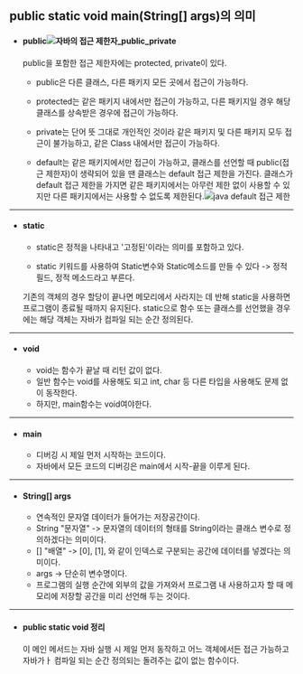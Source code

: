 ## public static void main(String[] args)의 의미

- #### public![자바의 접근 제한자_public_private](http://hongong.hanbit.co.kr/wp-content/uploads/2021/09/01-%EC%9E%90%EB%B0%94%EC%9D%98-%EC%A0%91%EA%B7%BC-%EC%A0%9C%ED%95%9C%EC%9E%90_public_private.png)

  public을 포함한 접근 제한자에는 protected, private이 있다.

  

  - public은 다른 클래스, 다른 패키지 모든 곳에서 접근이 가능하다.

  

  - protected는 같은 패키지 내에서만 접근이 가능하고, 다른 패키지일 경우 해당 클래스를 상속받은 경우에 접근이 가능하다.

  

  - private는 단어 뜻 그대로 개인적인 것이라 같은 패키지 및 다른 패키지 모두 접근이 불가능하고, 같은 Class 내에서만 접근이 가능하다.

  

  - default는 같은 패키지에서만 접근이 가능하고, 클래스를 선언할 때 public(접근 제한자)이 생략되어 있을 땐 클래스는 default 접근 제한을 가진다. 클래스가 default 접근 제한을 가지면 같은 패키지에서는 아무런 제한 없이 사용할 수 있지만 다른 패키지에서는 사용할 수 없도록 제한된다.![java default 접근 제한](http://hongong.hanbit.co.kr/wp-content/uploads/2021/09/03-java-default-%EC%A0%91%EA%B7%BC-%EC%A0%9C%ED%95%9C-e1630984543712.png)

    

---

- #### static

  - static은 정적을 나타내고 '고정된'이라는 의미를 포함하고 있다.

  - static 키워드를 사용하여 Static변수와 Static메소드를 만들 수 있다 -> 정적 필드, 정적 메소드라고 부른다.

  기존의 객체의 경우 할당이 끝나면 메모리에서 사라지는 데 반해 static을 사용하면 프로그램이 종료될 때까지 유지된다. static으로 함수 또는 클래스를 선언했을 경우에는 해당 객체는 자바가 컴파일 되는 순간 정의된다. 



---

- #### void

  - void는 함수가 끝날 때 리턴 값이 없다. 
  - 일반 함수는 void를 사용해도 되고 int, char 등 다른 타입을 사용해도 문제 없이 동작한다.
  - 하지만, main함수는 void여야한다.



---

- #### main

  - 디버깅 시 제일 먼저 시작하는 코드이다.
  - 자바에서 모든 코드의 디버깅은 main에서 시작-끝을 이루게 된다.



---

- #### String[] args

  - 연속적인 문자열 데이터가 들어가는 저장공간이다.
  - String "문자열" -> 문자열의 데이터의 형태를 String이라는 클래스 변수로 정의하겠다는 의미이다.
  - [] "배열" -> [0], [1], 와 같이 인덱스로 구분되는 공간에 데이터를 넣겠다는 의미이다.
  - args -> 단순히 변수명이다.
  - 프로그램의 실행 순간에 외부의 값을 가져와서 프로그램 내 사용하고자 할 때 메모리에 저장할 공간을 미리 선언해 두는 것이다.

  

---

- #### public static void 정리

  이 메인 메서드는 자바 실행 시 제일 먼저 동작하고 어느 객체에서든 접근 가능하고 자바가ㅏ 컴파일 되는 순간 정의되는 돌려주는 값이 없는 함수이다.

